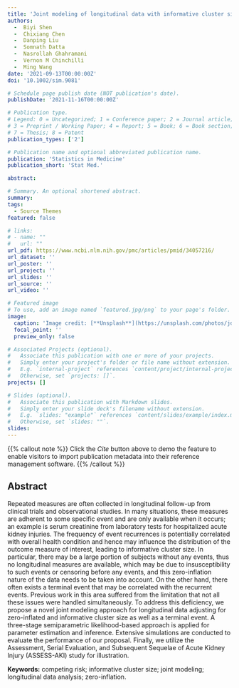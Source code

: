 ```yaml
---
title: 'Joint modeling of longitudinal data with informative cluster size adjusted for zero-inflation and a dependent terminal event'
authors:
  -  Biyi Shen
  -  Chixiang Chen
  -  Danping Liu
  -  Somnath Datta
  -  Nasrollah Ghahramani
  -  Vernon M Chinchilli
  -  Ming Wang
date: '2021-09-13T00:00:00Z'
doi: '10.1002/sim.9081'

# Schedule page publish date (NOT publication's date).
publishDate: '2021-11-16T00:00:00Z'

# Publication type.
# Legend: 0 = Uncategorized; 1 = Conference paper; 2 = Journal article;
# 3 = Preprint / Working Paper; 4 = Report; 5 = Book; 6 = Book section;
# 7 = Thesis; 8 = Patent
publication_types: ['2']

# Publication name and optional abbreviated publication name.
publication: 'Statistics in Medicine'
publication_short: 'Stat Med.'

abstract: 

# Summary. An optional shortened abstract.
summary: 
tags:
  - Source Themes
featured: false

# links:
# - name: ""
#   url: ""
url_pdf: https://www.ncbi.nlm.nih.gov/pmc/articles/pmid/34057216/
url_dataset: ''
url_poster: ''
url_project: ''
url_slides: ''
url_source: ''
url_video: ''

# Featured image
# To use, add an image named `featured.jpg/png` to your page's folder.
image:
  caption: 'Image credit: [**Unsplash**](https://unsplash.com/photos/jdD8gXaTZsc)'
  focal_point: ''
  preview_only: false

# Associated Projects (optional).
#   Associate this publication with one or more of your projects.
#   Simply enter your project's folder or file name without extension.
#   E.g. `internal-project` references `content/project/internal-project/index.md`.
#   Otherwise, set `projects: []`.
projects: []

# Slides (optional).
#   Associate this publication with Markdown slides.
#   Simply enter your slide deck's filename without extension.
#   E.g. `slides: "example"` references `content/slides/example/index.md`.
#   Otherwise, set `slides: ""`.
slides:
---
```


{{% callout note %}}
Click the _Cite_ button above to demo the feature to enable visitors to import publication metadata into their reference management software.
{{% /callout %}}

## Abstract

Repeated measures are often collected in longitudinal follow-up from clinical trials and observational studies. In many situations, these measures are adherent to some specific event and are only available when it occurs; an example is serum creatinine from laboratory tests for hospitalized acute kidney injuries. The frequency of event recurrences is potentially correlated with overall health condition and hence may influence the distribution of the outcome measure of interest, leading to informative cluster size. In particular, there may be a large portion of subjects without any events, thus no longitudinal measures are available, which may be due to insusceptibility to such events or censoring before any events, and this zero-inflation nature of the data needs to be taken into account. On the other hand, there often exists a terminal event that may be correlated with the recurrent events. Previous work in this area suffered from the limitation that not all these issues were handled simultaneously. To address this deficiency, we propose a novel joint modeling approach for longitudinal data adjusting for zero-inflated and informative cluster size as well as a terminal event. A three-stage semiparametric likelihood-based approach is applied for parameter estimation and inference. Extensive simulations are conducted to evaluate the performance of our proposal. Finally, we utilize the Assessment, Serial Evaluation, and Subsequent Sequelae of Acute Kidney Injury (ASSESS-AKI) study for illustration.

**Keywords:** competing risk; informative cluster size; joint modeling; longitudinal data analysis; zero-inflation.
